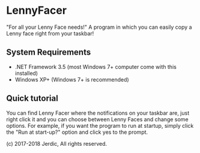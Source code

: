 # LennyFacer
"For all your Lenny Face needs!" A program in which you can easily copy a Lenny face right from your taskbar!

## System Requirements
* .NET Framework 3.5 (most Windows 7+ computer come with this installed)
* Windows XP+ (Windows 7+ is recommended)

## Quick tutorial
You can find Lenny Facer where the notifications on your taskbar are, just right click it and you can choose between Lenny Faces and change some options. For example, if you want the program to run at startup, simply click the "Run at start-up?" option and click yes to the prompt.

(c) 2017-2018 Jerdic, All rights reserved.
